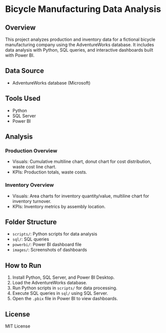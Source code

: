 # Bicycle Manufacturing Data Analysis

## Overview
This project analyzes production and inventory data for a fictional bicycle manufacturing company using the AdventureWorks database. It includes data analysis with Python, SQL queries, and interactive dashboards built with Power BI.

## Data Source
- AdventureWorks database (Microsoft)

## Tools Used
- Python
- SQL Server
- Power BI

## Analysis
### Production Overview
- Visuals: Cumulative multiline chart, donut chart for cost distribution, waste cost line chart.
- KPIs: Production totals, waste costs.

### Inventory Overview
- Visuals: Area charts for inventory quantity/value, multiline chart for inventory turnover.
- KPIs: Inventory metrics by assembly location.

## Folder Structure
- `scripts/`: Python scripts for data analysis
- `sql/`: SQL queries
- `powerbi/`: Power BI dashboard file
- `images/`: Screenshots of dashboards

## How to Run
1. Install Python, SQL Server, and Power BI Desktop.
2. Load the AdventureWorks database.
3. Run Python scripts in `scripts/` for data processing.
4. Execute SQL queries in `sql/` using SQL Server.
5. Open the `.pbix` file in Power BI to view dashboards.

## License
MIT License
